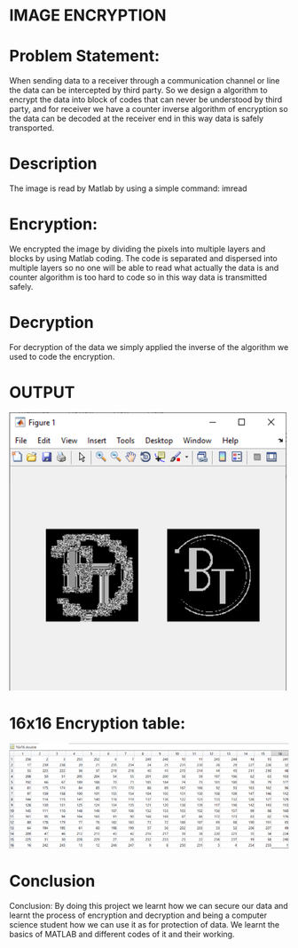 <h1>IMAGE ENCRYPTION</h1>
<h1>Problem Statement:</h1>
    When sending data to a receiver through a communication channel or line the data can be intercepted by third party. So we design a algorithm to encrypt the data into block of codes that can never be understood by third party, and for receiver we have a counter inverse algorithm of encryption so the data can be decoded at the receiver end in this way data is safely transported.

<h1> Description</h1>
   <p> The image is read by Matlab by using a simple command: imread</p>

   <h1> Encryption:</h1>
   <p> We encrypted the image by dividing the pixels into multiple layers and blocks by using Matlab coding.
    The code is separated and dispersed into multiple layers so no one will be able to read what actually the data is and counter algorithm is too hard to code so in this way data is transmitted safely.
   </p>
<h1> Decryption</h1>
    <p>
    For decryption of the data we simply applied the inverse of the algorithm we used to code the encryption.
    </p>
<h1>OUTPUT</h1>
<img src="https://github.com/Haider056/Image-Encryption--Matlab/blob/main/Picture12.png" width="500" alt="">
<h1>16x16 Encryption table:</h1>
<img src="https://github.com/Haider056/Image-Encryption--Matlab/blob/main/Picture1.png" alt="">
<h1>Conclusion</h1>
<p>Conclusion:
    By doing this project we learnt how we can secure our data and learnt the process of encryption and decryption and being a computer science student how we can use it as for protection of data. We learnt the basics of MATLAB and  different codes of it and their working.
    </p>
